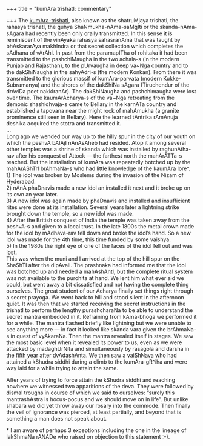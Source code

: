 +++
title = "kumAra trishatI: commentary"

+++
The
[kumAra-trishatI](https://manasataramgini.wordpress.com/2009/09/15/kumara-trishati/),
also known as the shatruMjaya trishatI, the rahasya trishatI, the guhya
ShaNmukha-nAma-saMgIti or the skanda-nAma-sAgara had recently been only
orally transmitted. In this sense it is reminiscent of the vinAyaka
rahasya sahasranAma that was taught by bhAskararAya makhIndra or that
secret collection which completes the sAdhana of vArAhI. In past from
the paramapITha of rohitaka it had been transmitted to the pashchiMaugha
in the two achala-s (in the modern Punjab and Rajasthan), to the
pUrvaugha in deep va\~Nga country and to the dakShiNaugha in the
sahyAdri-s (the modern Konkan). From there it was transmitted to the
glorious massif of kumAra-parvata (modern Kukke-Subramanya) and the
shores of the dakShiNa sAgara (Tiruchendur of the drAviDa poet
nakkIranAr). The dakShiNaugha and pashchimaugha were lost over time. The
kaumArAcharya-s of the va\~Nga retreating from the demonic
shashidhvaja-s came to Bellary in the karnATa country and established a
tapovana near the might rock of mahAmukha (a granite prominence still
seen in Bellary). Here the learned tAntrika rAmAnuja deshika acquired
the stotra and transmitted it.  
…  
Long ago we wended our way up to the hilly spur in the city of our youth
on which the peshvA bAlAjI nAnAsAheb had resided. Atop it among several
other temples was a shrine of skanda which was installed by
raghunAtha-rav after his conquest of Attock — the farthest north the
mahArATTa-s reached. But the installation of kumAra was repeatedly
botched up by the mahArAShTrI brAhmaNa-s who had little knowledge of the
kaumAra lore\*.  
1\) The idol was broken by Moslems during the invasion of the Nizam of
Hyderabad.  
2\) nAnA phaDnavis made a new idol an installed it next and it broke up
on its own an year later.  
3\) A new idol was again made by phaDnavis and installed and
insufficient rites were done at its installation. Several years later a
lightning strike brought down the temple, so a new idol was made.  
4\) After the British conquest of India the temple was taken away from
the peshvA-s and given to a local trust. In the late 1800s the metal
crown made for the idol by mAdhava-rav fell down and broke the idol’s
hand. So a new idol was made for the 4th time, this time funded by some
vaishya.  
5\) In the 1980s the right eye of one of the faces of the idol fell out
and was lost.  
This was when the muni and I arrived at the top of the hill spur on the
ShaShTI after the dIpAvalI. The prashnaka had informed me that the idol
was botched up and needed a mahAshAntI, but the complete ritual system
was not available to the purohita at hand. We lent him what ever aid we
could, but went away a bit dissatisfied and not having the complete
thing ourselves. The great student of our Acharya finally set things
right through a secret prayoga. We went back to hill and stood silent in
the afternoon quiet. It was then that we started receiving the secret
instructions in the trishatI to perform the lengthy purashcharaNa to be
able to understand the secret mantra embedded in it. Refraining from
kAma-bhoga we performed it for a while. The mantra flashed briefly like
lightning but we were unable to see anything more — in fact it looked
like skanda vara given the brAhmaNa-s in quest of vyAkaraNa. Then the
mantra revealed itself in stages. We saw the most basic level when it
revealed its power to us, even as we were attacked by madaghUrNita and
simultaneously by rasagola and darsha in the fifth year after
dvAdashAnta. We then saw a vaiShNava who had attained a kShudra siddhi
during a climb to the kumAra-gR^iha and were way laid for a while trying
to attain the same.

After years of trying to force attain the kShudra siddhi and reaching
nowhere we witnessed two apparitions of the deva. They were followed by
dismal troughs in course of which we said to ourselves: “surely this
mantrashAstra is hocus-pocus and we should move on in life”. But unlike
shabara we did yet throw away our rosary into the commode. Then finally
the veil of ignorance was pierced, at least partially, and beyond that
is something a man does not speak about.

\* I am aware of perhaps 3 exceptions including the one in the lineage
of lakShmaNa rANADe who raised on objection to this statement :-).
